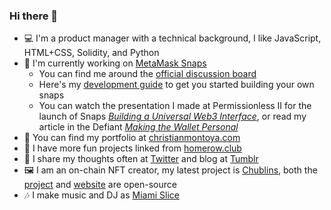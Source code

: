 ### Hi there 👋

- 💻 I'm a product manager with a technical background, I like JavaScript, HTML+CSS, Solidity, and Python
- 🦊 I'm currently working on [MetaMask Snaps](https://metamask.io/snaps/)
  - You can find me around the [official discussion board](https://github.com/MetaMask/snaps-monorepo/discussions)
  - Here's my [development guide](https://github.com/MetaMask/snaps-monorepo/discussions/675) to get you started building your own snaps
  - You can watch the presentation I made at Permissionless II for the launch of Snaps *[Building a Universal Web3 Interface](https://vimeo.com/864943019)*, or read my article in the Defiant *[Making the Wallet Personal](https://thedefiant.io/making-the-wallet-personal)*
- 📔 You can find my portfolio at [christianmontoya.com](https://christianmontoya.com/)
- 🎨 I have more fun projects linked from [homerow.club](https://homerow.club/)
- 💬 I share my thoughts often at [Twitter](https://twitter.com/MidwitMilhouse) and blog at [Tumblr](https://tumblr.christianmontoya.com/)
- 🖼️ I am an on-chain NFT creator, my latest project is [Chublins](https://chublins.com/), both the [project](https://github.com/Montoya/chublins) and [website](https://github.com/Montoya/chublins-website) are open-source
- 🎶 I make music and DJ as [Miami Slice](https://soundcloud.com/miamislice)
